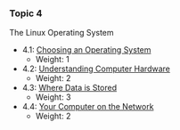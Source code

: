 <!-- _includes/4nav.md -->
### Topic 4
The Linux Operating System
- 4.1: [Choosing an Operating System](https://bullintheserver.github.io/linuxstudysessions/topic4/4_1.html)  
    - Weight: 1
- 4.2: [Understanding Computer Hardware](https://bullintheserver.github.io/linuxstudysessions/topic4/4_2.html)  
    - Weight: 2
- 4.3: [Where Data is Stored](https://bullintheserver.github.io/linuxstudysessions/topic4/4_3.html)  
    - Weight: 3
- 4.4: [Your Computer on the Network](https://bullintheserver.github.io/linuxstudysessions/topic4/4_4.html)  
    - Weight: 2